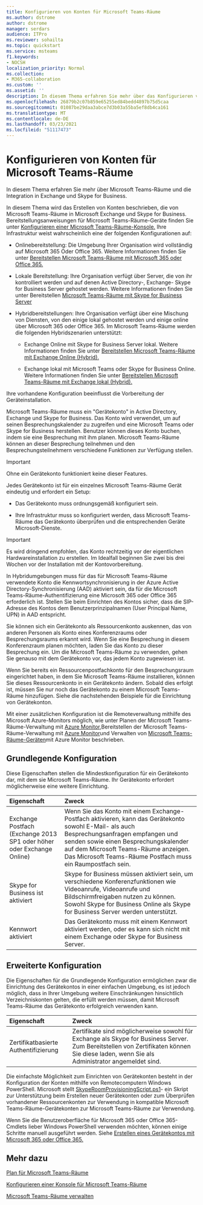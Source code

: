 ```yaml
---
title: Konfigurieren von Konten für Microsoft Teams-Räume
ms.author: dstrome
author: dstrome
manager: serdars
audience: ITPro
ms.reviewer: sohailta
ms.topic: quickstart
ms.service: msteams
f1.keywords:
- NOCSH
localization_priority: Normal
ms.collection:
- M365-collaboration
ms.custom: ''
ms.assetid: ''
description: In diesem Thema erfahren Sie mehr über das Konfigurieren von Konten für Microsoft Teams-Räume in Exchange und Skype for Business.
ms.openlocfilehash: 26879b2c07b859e65255ed84bedd4897b75d5caa
ms.sourcegitcommit: 01087be29daa3abce7d3b03a55ba5ef8db4ca161
ms.translationtype: MT
ms.contentlocale: de-DE
ms.lasthandoff: 03/23/2021
ms.locfileid: "51117473"
---
```

# <a name="configure-accounts-for-microsoft-teams-rooms"></a>Konfigurieren von Konten für Microsoft Teams-Räume
 
In diesem Thema erfahren Sie mehr über Microsoft Teams-Räume und die Integration in Exchange und Skype for Business.
  
In diesem Thema wird das Erstellen von Konten beschrieben, die von Microsoft Teams-Räume in Microsoft Exchange und Skype for Business. Bereitstellungsanweisungen für Microsoft Teams-Räume-Geräte finden Sie unter [Konfigurieren einer Microsoft Teams-Räume-Konsole.](console.md) Ihre Infrastruktur weist wahrscheinlich eine der folgenden Konfigurationen auf:
  
- Onlinebereitstellung: Die Umgebung Ihrer Organisation wird vollständig auf Microsoft 365 Oder Office 365. Weitere Informationen finden Sie unter [Bereitstellen Microsoft Teams-Räume mit Microsoft 365 oder Office 365.](with-office-365.md)
    
- Lokale Bereitstellung: Ihre Organisation verfügt über Server, die von ihr kontrolliert werden und auf denen Active Directory-, Exchange- Skype for Business Server gehostet werden. Weitere Informationen finden Sie unter Bereitstellen [Microsoft Teams-Räume mit Skype for Business Server](with-skype-for-business-server-2015.md)
    
- Hybridbereitstellungen: Ihre Organisation verfügt über eine Mischung von Diensten, von den einige lokal gehostet werden und einige online über Microsoft 365 oder Office 365. Im Microsoft Teams-Räume werden die folgenden Hybridszenarien unterstützt:
    
  - Exchange Online mit Skype for Business Server lokal. Weitere Informationen finden Sie unter [Bereitstellen Microsoft Teams-Räume mit Exchange Online (Hybrid).](with-exchange-online.md)
    
  - Exchange lokal mit Microsoft Teams oder Skype for Business Online. Weitere Informationen finden Sie unter [Bereitstellen Microsoft Teams-Räume mit Exchange lokal (Hybrid).](with-exchange-on-premises.md)
    
Ihre vorhandene Konfiguration beeinflusst die Vorbereitung der Geräteinstallation.
  
Microsoft Teams-Räume muss ein "Gerätekonto" in Active Directory, Exchange und Skype for Business. Das Konto wird verwendet, um auf seinen Besprechungskalender zu zugreifen und eine Microsoft Teams oder Skype for Business herstellen. Benutzer können dieses Konto buchen, indem sie eine Besprechung mit ihm planen. Microsoft Teams-Räume können an dieser Besprechung teilnehmen und den Besprechungsteilnehmern verschiedene Funktionen zur Verfügung stellen.
  
> [!IMPORTANT]
> Ohne ein Gerätekonto funktioniert keine dieser Features. 
  
Jedes Gerätekonto ist für ein einzelnes Microsoft Teams-Räume Gerät eindeutig und erfordert ein Setup:
  
- Das Gerätekonto muss ordnungsgemäß konfiguriert sein.
    
- Ihre Infrastruktur muss so konfiguriert werden, dass Microsoft Teams-Räume das Gerätekonto überprüfen und die entsprechenden Geräte Microsoft-Dienste.
    
> [!IMPORTANT]
> Es wird dringend empfohlen, das Konto rechtzeitig vor der eigentlichen Hardwareinstallation zu erstellen. Im Idealfall beginnen Sie zwei bis drei Wochen vor der Installation mit der Kontovorbereitung. 

In Hybridumgebungen muss für das für Microsoft Teams-Räume verwendete Konto die Kennwortsynchronisierung in der Azure Active Directory-Synchronisierung (AAD) aktiviert sein, da für die Microsoft Teams-Räume-Authentifizierung eine Microsoft 365 oder Office 365 erforderlich ist. Stellen Sie beim Einrichten des Kontos sicher, dass die SIP-Adresse des Kontos dem Benutzerprinzipalnamen (User Principal Name, UPN) in AAD entspricht. 
  
Sie können sich ein Gerätekonto als Ressourcenkonto auskennen, das von anderen Personen als Konto eines Konferenzraums oder Besprechungsraums erkannt wird. Wenn Sie eine Besprechung in diesem Konferenzraum planen möchten, laden Sie das Konto zu dieser Besprechung ein. Um die Microsoft Teams-Räume zu verwenden, gehen Sie genauso mit dem Gerätekonto vor, das jedem Konto zugewiesen ist.
  
Wenn Sie bereits ein Ressourcenpostfachkonto für den Besprechungsraum eingerichtet haben, in dem Sie Microsoft Teams-Räume installieren, können Sie dieses Ressourcenkonto in ein Gerätekonto ändern. Sobald dies erfolgt ist, müssen Sie nur noch das Gerätekonto zu einem Microsoft Teams-Räume hinzufügen. Siehe die nachstehenden Beispiele für die Einrichtung von Gerätekonton.
  
Mit einer zusätzlichen Konfiguration ist die Remoteverwaltung mithilfe des Microsoft Azure-Monitors möglich, wie unter Planen der Microsoft Teams-Räume-Verwaltung mit [Azure Monitor,](azure-monitor-plan.md)Bereitstellen der Microsoft Teams-Räume-Verwaltung mit [Azure Monitor](azure-monitor-deploy.md)und Verwalten von [Microsoft Teams-Räume-Geräten](azure-monitor-manage.md)mit Azure Monitor beschrieben. 
  
## <a name="basic-configuration"></a>Grundlegende Konfiguration

Diese Eigenschaften stellen die Mindestkonfiguration für ein Gerätekonto dar, mit dem sie Microsoft Teams-Räume. Ihr Gerätekonto erfordert möglicherweise eine weitere Einrichtung.
  
|**Eigenschaft**|**Zweck**|
|:-----|:-----|
|Exchange Postfach (Exchange 2013 SP1 oder höher oder Exchange Online)  <br/> |Wenn Sie das Konto mit einem Exchange-Postfach aktivieren, kann das Gerätekonto sowohl E-Mail- als auch Besprechungsanfragen empfangen und senden sowie einen Besprechungskalender auf dem Microsoft Teams-Räume anzeigen. Das Microsoft Teams-Räume Postfach muss ein Raumpostfach sein.  <br/> |
|Skype for Business ist aktiviert  <br/> |Skype for Business müssen aktiviert sein, um verschiedene Konferenzfunktionen wie Videoanrufe, Videoanrufe und Bildschirmfreigaben nutzen zu können. Sowohl Skype for Business Online als Skype for Business Server werden unterstützt.  <br/> |
|Kennwort aktiviert  <br/> |Das Gerätekonto muss mit einem Kennwort aktiviert werden, oder es kann sich nicht mit einem Exchange oder Skype for Business Server.  <br/> |
   
## <a name="advanced-configuration"></a>Erweiterte Konfiguration

Die Eigenschaften für die Grundlegende Konfiguration ermöglichen zwar die Einrichtung des Gerätekontos in einer einfachen Umgebung, es ist jedoch möglich, dass in Ihrer Umgebung weitere Einschränkungen hinsichtlich Verzeichniskonten gelten, die erfüllt werden müssen, damit Microsoft Teams-Räume das Gerätekonto erfolgreich verwenden kann.
  
|**Eigenschaft**|**Zweck**|
|:-----|:-----|
|Zertifikatbasierte Authentifizierung  <br/> |Zertifikate sind möglicherweise sowohl für Exchange als Skype for Business Server. Zum Bereitstellen von Zertifikaten können Sie diese laden, wenn Sie als Administrator angemeldet sind.  <br/> |
   
Die einfachste Möglichkeit zum Einrichten von Gerätekonten besteht in der Konfiguration der Konten mithilfe von Remotecomputern Windows PowerShell. Microsoft stellt [SkypeRoomProvisioningScript.ps1](https://go.microsoft.com/fwlink/?linkid=870105)- ein Skript zur Unterstützung beim Erstellen neuer Gerätekonten oder zum Überprüfen vorhandener Ressourcenkonten zur Verwendung in kompatible Microsoft Teams-Räume-Gerätekonten zur Microsoft Teams-Räume zur Verwendung.
  
Wenn Sie die Benutzeroberfläche für Microsoft 365 oder Office 365-Cmdlets lieber Windows PowerShell verwenden möchten, können einige Schritte manuell ausgeführt werden. Siehe [Erstellen eines Gerätekontos mit Microsoft 365 oder Office 365.](/surface-hub/create-a-device-account-using-office-365)
  
## <a name="see-also"></a>Mehr dazu

[Plan für Microsoft Teams-Räume](rooms-plan.md)
  
[Konfigurieren einer Konsole für Microsoft Teams-Räume](console.md)
  
[Microsoft Teams-Räume verwalten](rooms-manage.md)